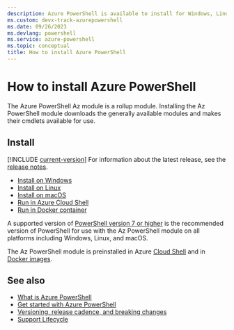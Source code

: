 ```yaml
---
description: Azure PowerShell is available to install for Windows, Linux, and macOS. It can also be run from Azure Cloud Shell and in a Docker container.
ms.custom: devx-track-azurepowershell
ms.date: 09/26/2023
ms.devlang: powershell
ms.service: azure-powershell
ms.topic: conceptual
title: How to install Azure PowerShell
---
```


# How to install Azure PowerShell

The Azure PowerShell Az module is a rollup module. Installing the Az PowerShell module downloads the
generally available modules and makes their cmdlets available for use.

## Install

[!INCLUDE [current-version](../includes/current-version.md)] For information about the latest
release, see the [release notes](release-notes-azureps.md).

- [Install on Windows](install-azps-windows.md)
- [Install on Linux](install-azps-linux.md)
- [Install on macOS](install-azps-macos.md)
- [Run in Azure Cloud Shell](https://shell.azure.com/)
- [Run in Docker container](azureps-in-docker.md)

A supported version of
[PowerShell version 7 or higher](/powershell/scripting/install/installing-powershell-on-windows) is
the recommended version of PowerShell for use with the Az PowerShell module on all platforms
including Windows, Linux, and macOS.

The Az PowerShell module is preinstalled in Azure [Cloud Shell](/azure/cloud-shell/overview) and in
[Docker images](azureps-in-docker.md).

## See also

- [What is Azure PowerShell](what-is-azure-powershell.md)
- [Get started with Azure PowerShell](get-started-azureps.md)
- [Versioning, release cadence, and breaking changes](azps-versioning-release-cadence.md)
- [Support Lifecycle](azureps-support-lifecycle.md)
